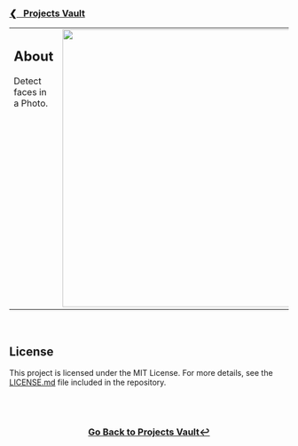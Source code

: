 <h3><a href="https://github.com/ricardonovelot/ricardonovelot/blob/main/Old-Projects.md">❮‎‎‎ &nbsp; Projects Vault</a></h3>

<table>
<tr>
<td valign="top" width="400">

<h2>About</h2>
<p>Detect faces in a Photo.</p>

</td>
<td valign="top">
<img src="https://github.com/user-attachments/assets/65c7be79-101d-48ac-8c42-35a9f4c378e9" width="500">
</td>
</tr>
</table>
<br>


<h2>License</h2>
<p>This project is licensed under the MIT License. For more details, see the <a href="LICENSE">LICENSE.md</a> file included in the repository.</p>
<br>


<br>
<h3 align="center"><a href="https://github.com/ricardonovelot/ricardonovelot/blob/main/Old-Projects.md">Go Back to Projects Vault↩</a></h3>
<br>
